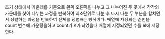 초기 상태에서 가운데를 기준으로 왼쪽 오른쪽을 나누고 그 나누어진 두 곳에서 각각의 가운데를 찾아 나누는 과정을 반복하여 최소단위로 나눈 후 다시 나눈 두 부분을 합치면서 정렬하는 과정을 반복하여 전체를 정렬하는 방식이다.
배열에 저장되는 순번을 count 변수에 카운팅을하고 count가 K가 되었을때 배열에 저정되었던 수를 el에 저장한다.
